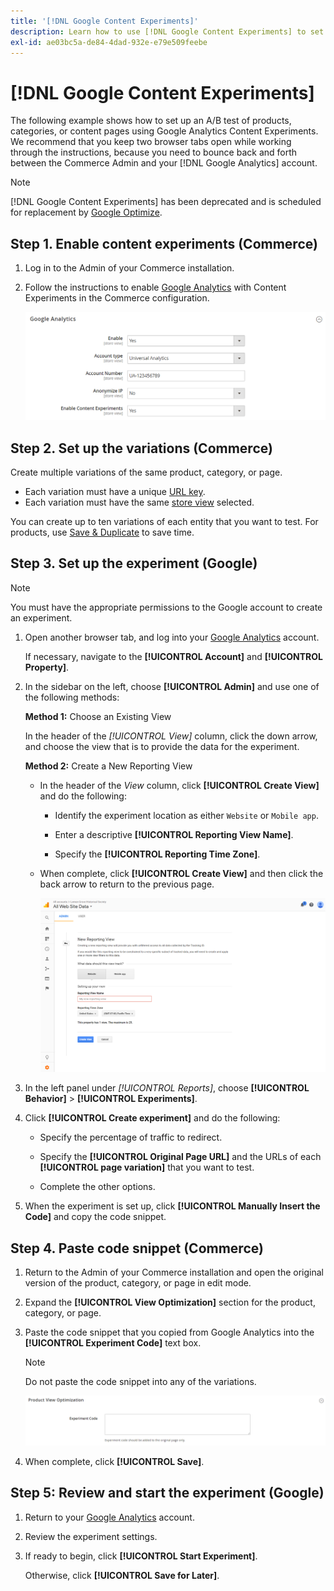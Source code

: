 ```yaml
---
title: '[!DNL Google Content Experiments]'
description: Learn how to use [!DNL Google Content Experiments] to set up an A/B test of Commerce products, categories, or content pages.
exl-id: ae03bc5a-de84-4dad-932e-e79e509feebe
---
```

# [!DNL Google Content Experiments]

The following example shows how to set up an A/B test of products, categories, or content pages using Google Analytics Content Experiments. We recommend that you keep two browser tabs open while working through the instructions, because you need to bounce back and forth between the Commerce Admin and your [!DNL Google Analytics] account.

>[!NOTE]
>
>[!DNL Google Content Experiments] has been deprecated and is scheduled for replacement by [Google Optimize](https://support.google.com/optimize/answer/7084762?hl=en).

## Step 1. Enable content experiments (Commerce)

1. Log in to the Admin of your Commerce installation.

1. Follow the instructions to enable [Google Analytics](google-analytics.md) with Content Experiments in the Commerce configuration.

   ![Sales configuration - Google Analytics](./assets/google-analytics-experiments.png)<!-- zoom -->

## Step 2. Set up the variations (Commerce)

Create multiple variations of the same product, category, or page.

- Each variation must have a unique [URL key](../catalog/catalog-urls.md).
- Each variation must have the same [store view](../getting-started/websites-stores-views.md#scope-settings) selected.

You can create up to ten variations of each entity that you want to test. For products, use [Save & Duplicate](../catalog/product-workspace.md) to save time.

## Step 3. Set up the experiment (Google)

>[!NOTE]
>
>You must have the appropriate permissions to the Google account to create an experiment.

1. Open another browser tab, and log into your [Google Analytics][2] account.

   If necessary, navigate to the **[!UICONTROL Account]** and **[!UICONTROL Property]**.

1. In the sidebar on the left, choose **[!UICONTROL Admin]** and use one of the following methods:

   **Method 1:** Choose an Existing View

   In the header of the _[!UICONTROL View]_ column, click the down arrow, and choose the view that is to provide the data for the experiment.

   **Method 2:** Create a New Reporting View

   - In the header of the _View_ column, click **[!UICONTROL Create View]** and do the following:

      - Identify the experiment location as either `Website` or `Mobile app`.

      - Enter a descriptive **[!UICONTROL Reporting View Name]**.

      - Specify the **[!UICONTROL Reporting Time Zone]**.

   - When complete, click **[!UICONTROL Create View]** and then click the back arrow to return to the previous page.

        ![Google Analytics - content experiments reporting](./assets/google-analytics-content-experiments-new-reporting-view.png)<!-- zoom -->

1. In the left panel under _[!UICONTROL Reports]_, choose **[!UICONTROL Behavior]** > **[!UICONTROL Experiments]**.

1. Click **[!UICONTROL Create experiment]** and do the following:

   - Specify the percentage of traffic to redirect.

   - Specify the **[!UICONTROL Original Page URL]** and the URLs of each **[!UICONTROL page variation]** that you want to test.

   - Complete the other options.

1. When the experiment is set up, click **[!UICONTROL Manually Insert the Code]** and copy the code snippet.

## Step 4. Paste code snippet (Commerce)

1. Return to the Admin of your Commerce installation and open the original version of the product, category, or page in edit mode.

1. Expand the **[!UICONTROL View Optimization]** section for the product, category, or page.

1. Paste the code snippet that you copied from Google Analytics into the **[!UICONTROL Experiment Code]** text box.

   >[!NOTE]
   >
   >Do not paste the code snippet into any of the variations.

   ![Product view optimization](../catalog/assets/product-view-optimization.png)<!-- zoom -->

1. When complete, click **[!UICONTROL Save]**.

## Step 5: Review and start the experiment (Google)

1. Return to your [Google Analytics][2] account.

1. Review the experiment settings.

1. If ready to begin, click **[!UICONTROL Start Experiment]**.

   Otherwise, click **[!UICONTROL Save for Later]**.


[2]: https://analytics.google.com/
